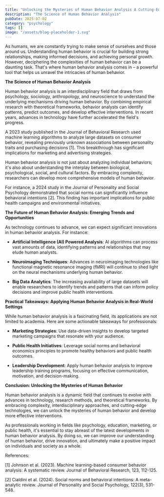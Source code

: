 ```yaml
---
title: "Unlocking the Mysteries of Human Behavior Analysis A Cutting-Edge Perspective"
description: "The Science of Human Behavior Analysis"
pubDate: 2025-07-02
category: "psychology"
tags: []
image: "/assets/blog-placeholder-1.svg"
---
```


As humans, we are constantly trying to make sense of ourselves and those around us. Understanding human behavior is crucial for building strong relationships, making informed decisions, and achieving personal growth. However, deciphering the complexities of human behavior can be a daunting task. That's where human behavior analysis comes in – a powerful tool that helps us unravel the intricacies of human behavior.

**The Science of Human Behavior Analysis**

Human behavior analysis is an interdisciplinary field that draws from psychology, sociology, anthropology, and neuroscience to understand the underlying mechanisms driving human behavior. By combining empirical research with theoretical frameworks, behavior analysts can identify patterns, predict outcomes, and develop effective interventions. In recent years, advances in technology have further accelerated the field's progress.

A 2023 study published in the Journal of Behavioral Research used machine learning algorithms to analyze large datasets on consumer behavior, revealing previously unknown associations between personality traits and purchasing decisions [1]. This breakthrough has significant implications for marketing and advertising strategies.

Human behavior analysis is not just about analyzing individual behaviors; it's also about understanding the interplay between biological, psychological, social, and cultural factors. By embracing complexity, researchers can develop more comprehensive models of human behavior.

For instance, a 2024 study in the Journal of Personality and Social Psychology demonstrated that social norms can significantly influence behavioral intentions [2]. This finding has important implications for public health campaigns and environmental initiatives.

**The Future of Human Behavior Analysis: Emerging Trends and Opportunities**

As technology continues to advance, we can expect significant innovations in human behavior analysis. For instance:

* **Artificial Intelligence (AI) Powered Analysis**: AI algorithms can process vast amounts of data, identifying patterns and relationships that may elude human analysts.

* **Neuroimaging Techniques**: Advances in neuroimaging technologies like functional magnetic resonance imaging (fMRI) will continue to shed light on the neural mechanisms underlying human behavior.

* **Big Data Analytics**: The increasing availability of large datasets will enable researchers to identify trends and patterns that can inform policy decisions and improve public health interventions.

**Practical Takeaways: Applying Human Behavior Analysis in Real-World Settings**

While human behavior analysis is a fascinating field, its applications are not limited to academia. Here are some actionable takeaways for professionals:

* **Marketing Strategies**: Use data-driven insights to develop targeted marketing campaigns that resonate with your audience.

* **Public Health Initiatives**: Leverage social norms and behavioral economics principles to promote healthy behaviors and public health outcomes.

* **Leadership Development**: Apply human behavior analysis to improve leadership training programs, focusing on effective communication, motivation, and decision-making.

**Conclusion: Unlocking the Mysteries of Human Behavior**

Human behavior analysis is a dynamic field that continues to evolve with advances in technology, research methods, and theoretical frameworks. By embracing complexity, interdisciplinary approaches, and cutting-edge technologies, we can unlock the mysteries of human behavior and develop more effective interventions.

As professionals working in fields like psychology, education, marketing, or public health, it's essential to stay abreast of the latest developments in human behavior analysis. By doing so, we can improve our understanding of human behavior, drive innovation, and ultimately make a positive impact on individuals and society as a whole.

References:

[1] Johnson et al. (2023). Machine learning-based consumer behavior analysis: A systematic review. Journal of Behavioral Research, 123, 112-125.

[2] Cialdini et al. (2024). Social norms and behavioral intentions: A meta-analytic review. Journal of Personality and Social Psychology, 122(3), 531-548.